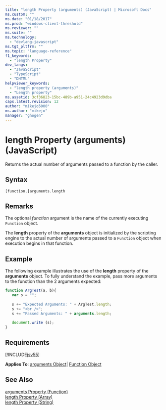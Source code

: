 ```yaml
---
title: "length Property (arguments) (JavaScript) | Microsoft Docs"
ms.custom: ""
ms.date: "01/18/2017"
ms.prod: "windows-client-threshold"
ms.reviewer: ""
ms.suite: ""
ms.technology: 
  - "devlang-javascript"
ms.tgt_pltfrm: ""
ms.topic: "language-reference"
f1_keywords: 
  - "length Property"
dev_langs: 
  - "JavaScript"
  - "TypeScript"
  - "DHTML"
helpviewer_keywords: 
  - "length property (arguments)"
  - "Length property"
ms.assetid: 3cf36823-15bc-489b-a951-24c4923d9dba
caps.latest.revision: 12
author: "mikejo5000"
ms.author: "mikejo"
manager: "ghogen"
---
```

# length Property (arguments) (JavaScript)
Returns the actual number of arguments passed to a function by the caller.  
  
## Syntax  
  
```  
[function.]arguments.length  
```  
  
## Remarks  
 The optional *function* argument is the name of the currently executing `Function` object.  
  
 The **length** property of the **arguments** object is initialized by the scripting engine to the actual number of arguments passed to a `Function` object when execution begins in that function.  
  
## Example  
 The following example illustrates the use of the **length** property of the **arguments** object. To fully understand the example, pass more arguments to the function than the 2 arguments expected:  
  
```JavaScript  
function ArgTest(a, b){  
   var s = "";  
  
   s += "Expected Arguments: " + ArgTest.length;  
   s += "<br />";  
   s += "Passed Arguments: " + arguments.length;  
  
   document.write (s);  
}  
```  
  
## Requirements  
 [!INCLUDE[jsv55](../../javascript/reference/includes/jsv55-md.md)]  
  
 **Applies To**: [arguments Object](../../javascript/reference/arguments-object-javascript.md)&#124; [Function Object](../../javascript/reference/function-object-javascript.md)  
  
## See Also  
 [arguments Property (Function)](../../javascript/reference/arguments-property-function-javascript.md)   
 [length Property (Array)](../../javascript/reference/length-property-array-javascript.md)   
 [length Property (String)](../../javascript/reference/length-property-string-javascript.md)